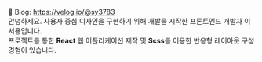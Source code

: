 📒 Blog: https://velog.io/@sy3783 <br/>
안녕하세요. 사용자 중심 디자인을 구현하기 위해 개발을 시작한 프론트엔드 개발자 이서용입니다. <br/>
프로젝트를 통한 **React** 웹 어플리케이션 제작 및  **Scss**를 이용한 반응형 레이아웃 구성 경험이 있습니다.
